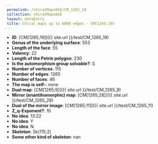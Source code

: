 ```yaml
--- 
 permalink: /chiralMaps6kE/CM_1265_19 
 collection: chiralMaps6kE
 layout: dataEntry
 title: Chiral maps up to 6000 edges - CM[1265;19]
---
```


- **ID**: [CM[1265;19]]({{ site.url }}/test/CM_1265_19)
- **Genus of the underlying surface**: 553
- **Length of the face**: 55
- **Valency**: 22
- **Length of the Petrie polygon**: 230
- **Is the automorphism group solvable?**: S
- **Number of vertices**: 115
- **Number of edges**: 1265
- **Number of faces**: 46
- **The map is self-**: none
- **Dual map**: [CM[1265;9]]({{ site.url }}/test/CM_1265_9)
- **Mirror (enantihomorphic) map**: [CM[1265;28]]({{ site.url }}/test/CM_1265_28)
- **Dual of the mirror image**: [CM[1265;11]]({{ site.url }}/test/CM_1265_11)
- **Z_q-Exponent?**: 10
- **No idea**:  13:22
- **No idea**: Y
- **No idea**: N
- **Skeleton**: Sk(115;2)
- **Some other kind of skeleton**: nan
